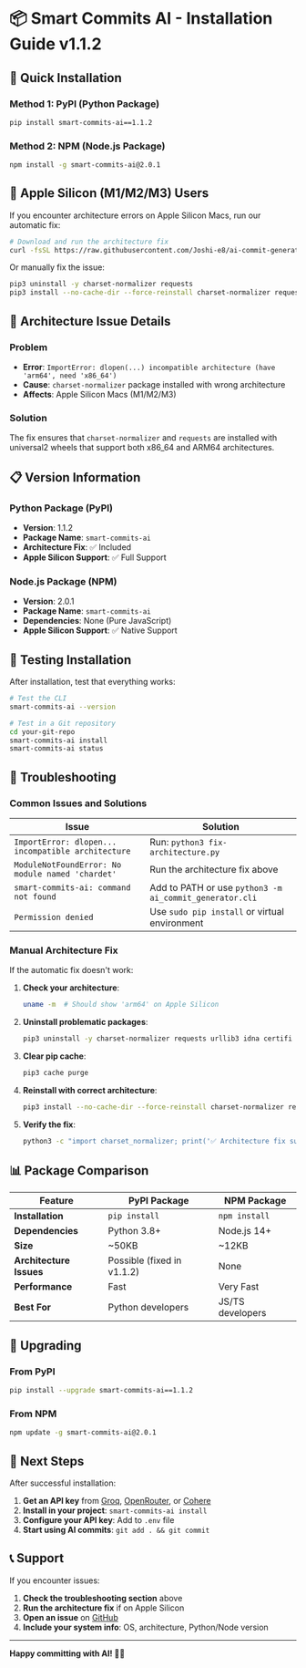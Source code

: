 # 📦 Smart Commits AI - Installation Guide v1.1.2

## 🚀 Quick Installation

### Method 1: PyPI (Python Package)
```bash
pip install smart-commits-ai==1.1.2
```

### Method 2: NPM (Node.js Package)
```bash
npm install -g smart-commits-ai@2.0.1
```

## 🍎 Apple Silicon (M1/M2/M3) Users

If you encounter architecture errors on Apple Silicon Macs, run our automatic fix:

```bash
# Download and run the architecture fix
curl -fsSL https://raw.githubusercontent.com/Joshi-e8/ai-commit-generator/main/fix-architecture.py | python3
```

Or manually fix the issue:
```bash
pip3 uninstall -y charset-normalizer requests
pip3 install --no-cache-dir --force-reinstall charset-normalizer requests
```

## 🔧 Architecture Issue Details

### Problem
- **Error**: `ImportError: dlopen(...) incompatible architecture (have 'arm64', need 'x86_64')`
- **Cause**: `charset-normalizer` package installed with wrong architecture
- **Affects**: Apple Silicon Macs (M1/M2/M3)

### Solution
The fix ensures that `charset-normalizer` and `requests` are installed with universal2 wheels that support both x86_64 and ARM64 architectures.

## 📋 Version Information

### Python Package (PyPI)
- **Version**: 1.1.2
- **Package Name**: `smart-commits-ai`
- **Architecture Fix**: ✅ Included
- **Apple Silicon Support**: ✅ Full Support

### Node.js Package (NPM)
- **Version**: 2.0.1
- **Package Name**: `smart-commits-ai`
- **Dependencies**: None (Pure JavaScript)
- **Apple Silicon Support**: ✅ Native Support

## 🧪 Testing Installation

After installation, test that everything works:

```bash
# Test the CLI
smart-commits-ai --version

# Test in a Git repository
cd your-git-repo
smart-commits-ai install
smart-commits-ai status
```

## 🚨 Troubleshooting

### Common Issues and Solutions

| Issue | Solution |
|-------|----------|
| `ImportError: dlopen... incompatible architecture` | Run: `python3 fix-architecture.py` |
| `ModuleNotFoundError: No module named 'chardet'` | Run the architecture fix above |
| `smart-commits-ai: command not found` | Add to PATH or use `python3 -m ai_commit_generator.cli` |
| `Permission denied` | Use `sudo pip install` or virtual environment |

### Manual Architecture Fix

If the automatic fix doesn't work:

1. **Check your architecture**:
   ```bash
   uname -m  # Should show 'arm64' on Apple Silicon
   ```

2. **Uninstall problematic packages**:
   ```bash
   pip3 uninstall -y charset-normalizer requests urllib3 idna certifi
   ```

3. **Clear pip cache**:
   ```bash
   pip3 cache purge
   ```

4. **Reinstall with correct architecture**:
   ```bash
   pip3 install --no-cache-dir --force-reinstall charset-normalizer requests urllib3 idna certifi
   ```

5. **Verify the fix**:
   ```bash
   python3 -c "import charset_normalizer; print('✅ Architecture fix successful')"
   ```

## 📊 Package Comparison

| Feature | PyPI Package | NPM Package |
|---------|--------------|-------------|
| **Installation** | `pip install` | `npm install` |
| **Dependencies** | Python 3.8+ | Node.js 14+ |
| **Size** | ~50KB | ~12KB |
| **Architecture Issues** | Possible (fixed in v1.1.2) | None |
| **Performance** | Fast | Very Fast |
| **Best For** | Python developers | JS/TS developers |

## 🔄 Upgrading

### From PyPI
```bash
pip install --upgrade smart-commits-ai==1.1.2
```

### From NPM
```bash
npm update -g smart-commits-ai@2.0.1
```

## 🎯 Next Steps

After successful installation:

1. **Get an API key** from [Groq](https://console.groq.com/keys), [OpenRouter](https://openrouter.ai/keys), or [Cohere](https://dashboard.cohere.ai/api-keys)
2. **Install in your project**: `smart-commits-ai install`
3. **Configure your API key**: Add to `.env` file
4. **Start using AI commits**: `git add . && git commit`

## 📞 Support

If you encounter issues:

1. **Check the troubleshooting section** above
2. **Run the architecture fix** if on Apple Silicon
3. **Open an issue** on [GitHub](https://github.com/Joshi-e8/ai-commit-generator/issues)
4. **Include your system info**: OS, architecture, Python/Node version

---

**Happy committing with AI! 🤖✨**
